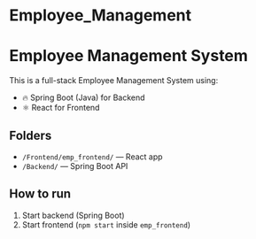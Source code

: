 # Employee_Management


# Employee Management System

This is a full-stack Employee Management System using:

- 🔥 Spring Boot (Java) for Backend
- ⚛️ React for Frontend

## Folders

- `/Frontend/emp_frontend/` — React app
- `/Backend/` — Spring Boot API

## How to run

1. Start backend (Spring Boot)
2. Start frontend (`npm start` inside `emp_frontend`)
